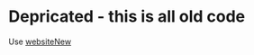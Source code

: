 # Depricated - this is all old code

Use [websiteNew](https://github.com/stemn/stemn-frontend/tree/master/websiteNew)
